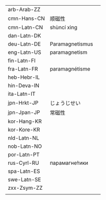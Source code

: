 | | | |
|-|-|-|
| arb-Arab-ZZ |  |  |
| cmn-Hans-CN | 顺磁性 |  |
| cmn-Latn-CN | shùncí xìng |  |
| dan-Latn-DK |  |  |
| deu-Latn-DE | Paramagnetismus |  |
| eng-Latn-US | paramagnetism |  |
| fin-Latn-FI |  |  |
| fra-Latn-FR | paramagnétisme |  |
| heb-Hebr-IL |  |  |
| hin-Deva-IN |  |  |
| ita-Latn-IT |  |  |
| jpn-Hrkt-JP | じょうじせい |  |
| jpn-Jpan-JP | 常磁性 |  |
| kor-Hang-KR |  |  |
| kor-Kore-KR |  |  |
| nld-Latn-NL |  |  |
| nob-Latn-NO |  |  |
| por-Latn-PT |  |  |
| rus-Cyrl-RU | парамагне́тики |  |
| spa-Latn-ES |  |  |
| swe-Latn-SE |  |  |
| zxx-Zsym-ZZ |  |  |
|  |  |  |
